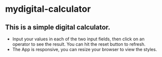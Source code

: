 # mydigital-calculator
## This is a simple digital calculator.
* Input your values in each of the two input fields, then click on an operator to see the result. You can hit the reset button to refresh.
* The App is responsive, you can resize your browser to view the styles.
